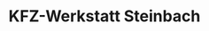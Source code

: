 ---
title: "KFZ-Werkstatt Steinbach"
url: /grammetal/kfz-werkstatt-steinbach/
shop: Autowerkstatt
---
